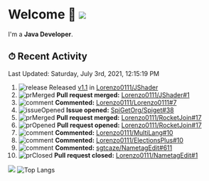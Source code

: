 # Welcome 👋 ![](https://hit.yhype.me/github/profile?user_id=69311874)

I'm a **Java Developer**.

## ⏱ Recent Activity

<!--RECENT_ACTIVITY:last_update-->
Last Updated: Saturday, July 3rd, 2021, 12:15:19 PM
<!--RECENT_ACTIVITY:last_update_end-->

<!--RECENT_ACTIVITY:start-->
1. ![release] Released [v1.1](https://github.com/Lorenzo0111/JShader/releases/tag/1.1) in [Lorenzo0111/JShader](https://github.com/Lorenzo0111/JShader)
2. ![prMerged] **Pull request merged:** [Lorenzo0111/JShader#1](https://github.com/Lorenzo0111/JShader/pull/1)
3. ![comment] **Commented:** [Lorenzo0111/Lorenzo0111#7](https://github.com/Lorenzo0111/Lorenzo0111/pull/7#issuecomment-873023914)
4. ![issueOpened] **Issue opened:** [SpiGetOrg/Spiget#38](https://github.com/SpiGetOrg/Spiget/issues/38)
5. ![prMerged] **Pull request merged:** [Lorenzo0111/RocketJoin#17](https://github.com/Lorenzo0111/RocketJoin/pull/17)
6. ![prOpened] **Pull request opened:** [Lorenzo0111/RocketJoin#17](https://github.com/Lorenzo0111/RocketJoin/pull/17)
7. ![comment] **Commented:** [Lorenzo0111/MultiLang#10](https://github.com/Lorenzo0111/MultiLang/pull/10#issuecomment-872330201)
8. ![comment] **Commented:** [Lorenzo0111/ElectionsPlus#10](https://github.com/Lorenzo0111/ElectionsPlus/pull/10#issuecomment-872267970)
9. ![comment] **Commented:** [sgtcaze/NametagEdit#611](https://github.com/sgtcaze/NametagEdit/pull/611#issuecomment-872162280)
10. ![prClosed] **Pull request closed:** [Lorenzo0111/NametagEdit#1](https://github.com/Lorenzo0111/NametagEdit/pull/1)
<!--RECENT_ACTIVITY:end-->

[![](https://github-readme-stats.vercel.app/api?username=Lorenzo0111&show_icons=true&count_private=true)](https://github.com/Lorenzo0111)
![Top Langs](https://github-readme-stats.vercel.app/api/top-langs/?username=Lorenzo0111&layout=compact)

[issueOpened]: https://cdn.jsdelivr.net/gh/Readme-Workflows/Readme-Icons@main/icons/octicons/IssueOpenedOld.svg
[issueClosed]: https://cdn.jsdelivr.net/gh/Readme-Workflows/Readme-Icons@main/icons/octicons/IssueClosedOld.svg

[prOpened]: https://cdn.jsdelivr.net/gh/Readme-Workflows/Readme-Icons@main/icons/octicons/PullRequestOpened.svg
[prClosed]: https://cdn.jsdelivr.net/gh/Readme-Workflows/Readme-Icons@main/icons/octicons/PullRequestClosed.svg
[prMerged]: https://cdn.jsdelivr.net/gh/Readme-Workflows/Readme-Icons@main/icons/octicons/PullRequestMerged.svg

[comment]: https://cdn.jsdelivr.net/gh/Readme-Workflows/Readme-Icons@main/icons/octicons/Comment.svg

[changesRequested]: https://cdn.jsdelivr.net/gh/Readme-Workflows/Readme-Icons@main/icons/octicons/RequestedChanges.svg
[approved]: https://cdn.jsdelivr.net/gh/Readme-Workflows/Readme-Icons@main/icons/octicons/ApprovedChanges.svg

[repoCreated]: https://cdn.jsdelivr.net/gh/Readme-Workflows/Readme-Icons@main/icons/octicons/Repository.svg
[release]: https://cdn.jsdelivr.net/gh/Readme-Workflows/Readme-Icons@main/icons/octicons/Release.svg
[star]: https://cdn.jsdelivr.net/gh/Readme-Workflows/Readme-Icons@main/icons/octicons/StarredRepository.svg
[wiki]: https://cdn.jsdelivr.net/gh/Readme-Workflows/Readme-Icons@main/icons/octicons/Wiki.svg
[fork]: https://cdn.jsdelivr.net/gh/Readme-Workflows/Readme-Icons@main/icons/octicons/ForkedRepository.svg
[people]: https://cdn.jsdelivr.net/gh/Readme-Workflows/Readme-Icons@main/icons/octicons/People.svg
